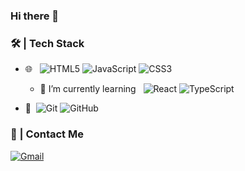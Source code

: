 ### Hi there 👋

### 🛠 | Tech Stack

- 🌐 &#160;
  ![HTML5](https://img.shields.io/badge/HTML5-blue?logo=html5&color=272629)
  ![JavaScript](https://img.shields.io/badge/JavaScript-blue?logo=javascript&color=272629)
  ![CSS3](https://img.shields.io/badge/CSS3-blue?logo=css3&logoColor=blue&color=272629)
 
  - 🌱 I’m currently learning &#160; 
   ![React](https://img.shields.io/badge/React-blue?style=flat&logo=react&color=272629)
   ![TypeScript](https://img.shields.io/badge/TypeScript-blue?style=flat&logo=typescript&color=272629)


- 🔧 &#160;![Git](https://img.shields.io/badge/-Git-333333?style=flat&logo=git)
![GitHub](https://img.shields.io/badge/-GitHub-333333?style=flat&logo=github)


### :speech_balloon: | Contact Me 
[![Gmail](https://img.shields.io/badge/-Gmail-c14438?style=flat&logo=Gmail&logoColor=white)](mailto:marcelolamas19@gmail.com)


<!--
**samuk16/samuk16** is a ✨ _special_ ✨ repository because its `README.md` (this file) appears on your GitHub profile.

Here are some ideas to get you started:

- 🔭 I’m currently working on ...
- 🌱 I’m currently learning ...
- 👯 I’m looking to collaborate on ...
- 🤔 I’m looking for help with ...
- 💬 Ask me about ...
- 📫 How to reach me: ...
- 😄 Pronouns: ...
- ⚡ Fun fact: ...
-->
 <!--![React](https://img.shields.io/badge/React-blue?logo=react&color=272629)-->
